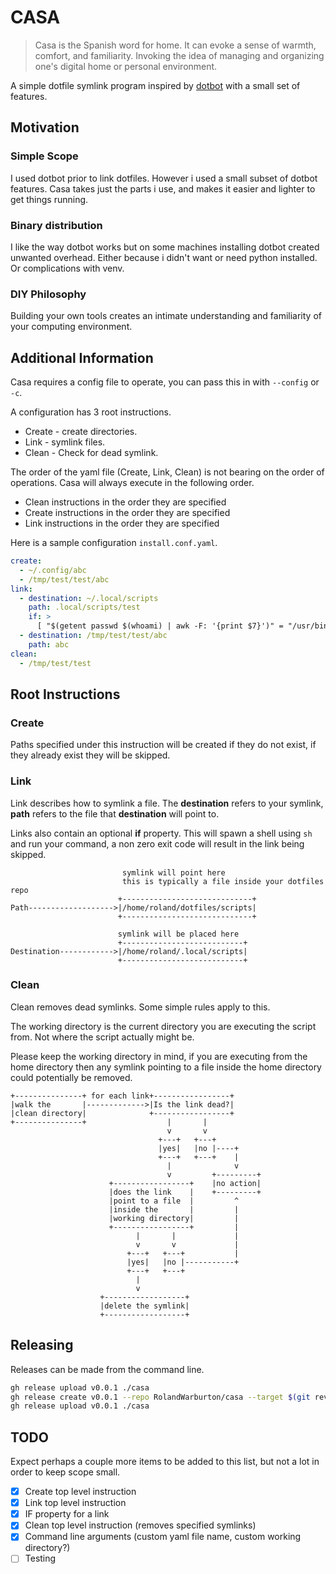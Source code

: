 # CASA

> Casa is the Spanish word for home.
> It can evoke a sense of warmth, comfort, and familiarity.
> Invoking the idea of managing and organizing one's digital home or personal environment.

A simple dotfile symlink program inspired by [dotbot](https://github.com/anishathalye/dotbot) with a small set of features.

## Motivation

### Simple Scope

I used dotbot prior to link dotfiles. However i used a small subset of dotbot features.
Casa takes just the parts i use, and makes it easier and lighter to get things running.

### Binary distribution

I like the way dotbot works but on some machines installing dotbot created unwanted overhead.
Either because i didn't want or need python installed. Or complications with venv.

### DIY Philosophy

Building your own tools creates an intimate understanding
and familiarity of your computing environment.

## Additional Information

Casa requires a config file to operate, you can pass this in with `--config` or `-c`.

A configuration has 3 root instructions.

* Create - create directories.
* Link - symlink files.
* Clean - Check for dead symlink.

The order of the yaml file (Create, Link, Clean) is not bearing on the order of operations.
Casa will always execute in the following order.

* Clean instructions in the order they are specified
* Create instructions in the order they are specified
* Link instructions in the order they are specified

Here is a sample configuration `install.conf.yaml`.

```yaml
create:
  - ~/.config/abc
  - /tmp/test/test/abc
link:
  - destination: ~/.local/scripts
    path: .local/scripts/test
    if: >
      [ "$(getent passwd $(whoami) | awk -F: '{print $7}')" = "/usr/bin/zsh" ]
  - destination: /tmp/test/test/abc
    path: abc
clean:
  - /tmp/test/test
```

## Root Instructions

### Create

Paths specified under this instruction will be created if they do not exist, if they already exist
they will be skipped.

### Link

Link describes how to symlink a file. The **destination** refers to your symlink,
**path** refers to the file that **destination** will point to.

Links also contain an optional **if** property. This will spawn a shell using `sh`
and run your command, a non zero exit code will result in the link being skipped.

```none
                         symlink will point here
                         this is typically a file inside your dotfiles repo
                        +-----------------------------+
Path------------------->|/home/roland/dotfiles/scripts|
                        +-----------------------------+

                        symlink will be placed here
                        +---------------------------+
Destination------------>|/home/roland/.local/scripts|
                        +---------------------------+
```

### Clean

Clean removes dead symlinks. Some simple rules apply to this.

The working directory is the current directory you are executing the script from.
Not where the script actually might be.

Please keep the working directory in mind,
if you are executing from the home directory then any symlink pointing to
a file inside the home directory could potentially be removed.

```none
+---------------+ for each link+-----------------+
|walk the       |------------->|Is the link dead?|
|clean directory|              +-----------------+
+---------------+                  |       |
                                   v       v
                                 +---+   +---+
                                 |yes|   |no |----+
                                 +---+   +---+    |
                                   |              v
                                   v         +---------+
                      +-----------------+    |no action|
                      |does the link    |    +---------+
                      |point to a file  |         ^
                      |inside the       |         |
                      |working directory|         |
                      +-----------------+         |
                            |       |             |
                            v       v             |
                          +---+   +---+           |
                          |yes|   |no |-----------+
                          +---+   +---+
                            |
                            v
                    +------------------+
                    |delete the symlink|
                    +------------------+
```

## Releasing

Releases can be made from the command line.

```bash
gh release upload v0.0.1 ./casa
gh release create v0.0.1 --repo RolandWarburton/casa --target $(git rev-parse HEAD) --title "Release v0.0.1" --notes "Initial release" 
gh release upload v0.0.1 ./casa
```

## TODO

Expect perhaps a couple more items to be added to this list,
but not a lot in order to keep scope small.

- [x] Create top level instruction
- [x] Link top level instruction
- [x] IF property for a link
- [x] Clean top level instruction (removes specified symlinks)
- [x] Command line arguments (custom yaml file name, custom working directory?)
- [ ] Testing
